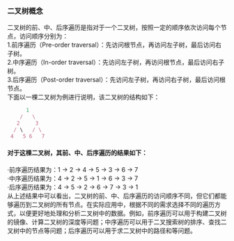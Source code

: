 ### 二叉树概念
二叉树的前、中、后序遍历是指对于一个二叉树，按照一定的顺序依次访问每个节点，访问顺序分别为：<br>
1.前序遍历（Pre-order traversal）：先访问根节点，再访问左子树，最后访问右子树。<br>
2.中序遍历（In-order traversal）：先访问左子树，再访问根节点，最后访问右子树。<br>
3.后序遍历（Post-order traversal）：先访问左子树，再访问右子树，最后访问根节点。<br>
下面以一棵二叉树为例进行说明，该二叉树的结构如下：
```js
      1
    /   \
   2     3
  / \   / \
 4   5 6   7
```
#### 对于这棵二叉树，其前、中、后序遍历的结果如下：

·前序遍历结果为：1 -> 2 -> 4 -> 5 -> 3 -> 6 -> 7 <br>
·中序遍历结果为：4 -> 2 -> 5 -> 1 -> 6 -> 3 -> 7 <br>
·后序遍历结果为：4 -> 5 -> 2 -> 6 -> 7 -> 3 -> 1 <br>
从上述结果中可以看出，二叉树的前、中、后序遍历的访问顺序不同，但它们都能够遍历到二叉树的所有节点。在实际应用中，根据不同的需求选择不同的遍历方式，以便更好地处理和分析二叉树中的数据。例如，前序遍历可以用于构建二叉树的镜像、计算二叉树的深度等问题；中序遍历可以用于二叉搜索树的排序、查找二叉树中的节点等问题；后序遍历可以用于求二叉树中的路径和等问题。
